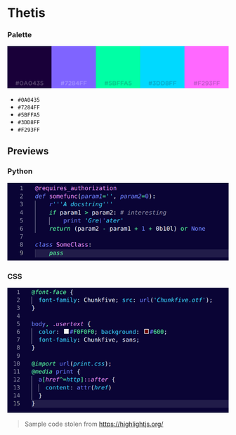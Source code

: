 # Thetis

### Palette
![Palette](palette.png)

- `#0A0435`
- `#7284FF`
- `#5BFFA5`
- `#3DD8FF`
- `#F293FF`

## Previews

### Python

![Python](python.png)

### CSS

![CSS](css.png)

> Sample code stolen from https://highlightjs.org/